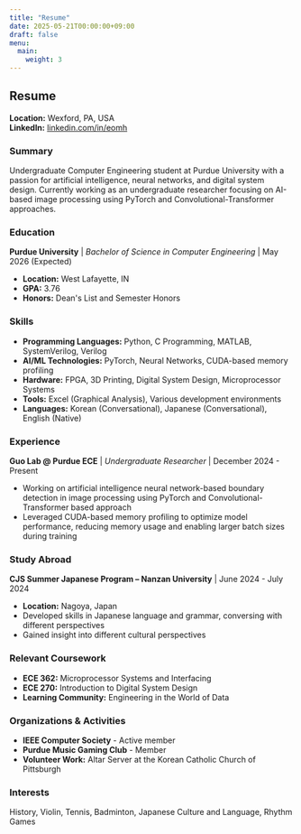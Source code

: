 ```yaml
---
title: "Resume"
date: 2025-05-21T00:00:00+09:00
draft: false
menu:
  main:
    weight: 3
---
```


## Resume

**Location:** Wexford, PA, USA  
**LinkedIn:** [linkedin.com/in/eomh](https://linkedin.com/in/eomh)

### Summary

Undergraduate Computer Engineering student at Purdue University with a passion for artificial intelligence, neural networks, and digital system design. Currently working as an undergraduate researcher focusing on AI-based image processing using PyTorch and Convolutional-Transformer approaches.

### Education
**Purdue University** | *Bachelor of Science in Computer Engineering* | May 2026 (Expected)
- **Location:** West Lafayette, IN
- **GPA:** 3.76
- **Honors:** Dean's List and Semester Honors

### Skills
- **Programming Languages:** Python, C Programming, MATLAB, SystemVerilog, Verilog
- **AI/ML Technologies:** PyTorch, Neural Networks, CUDA-based memory profiling
- **Hardware:** FPGA, 3D Printing, Digital System Design, Microprocessor Systems
- **Tools:** Excel (Graphical Analysis), Various development environments
- **Languages:** Korean (Conversational), Japanese (Conversational), English (Native)

### Experience
**Guo Lab @ Purdue ECE** | *Undergraduate Researcher* | December 2024 - Present
- Working on artificial intelligence neural network-based boundary detection in image processing using PyTorch and Convolutional-Transformer based approach
- Leveraged CUDA-based memory profiling to optimize model performance, reducing memory usage and enabling larger batch sizes during training

### Study Abroad
**CJS Summer Japanese Program – Nanzan University** | June 2024 - July 2024
- **Location:** Nagoya, Japan
- Developed skills in Japanese language and grammar, conversing with different perspectives
- Gained insight into different cultural perspectives

### Relevant Coursework
- **ECE 362:** Microprocessor Systems and Interfacing
- **ECE 270:** Introduction to Digital System Design
- **Learning Community:** Engineering in the World of Data

### Organizations & Activities
- **IEEE Computer Society** - Active member
- **Purdue Music Gaming Club** - Member
- **Volunteer Work:** Altar Server at the Korean Catholic Church of Pittsburgh

### Interests
History, Violin, Tennis, Badminton, Japanese Culture and Language, Rhythm Games
